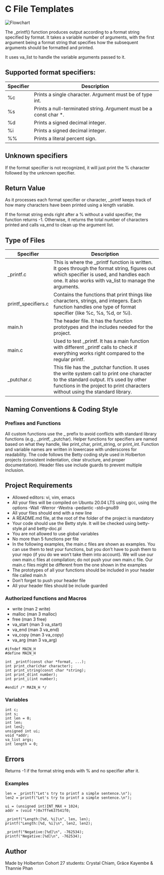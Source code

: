# C File Templates

![Flowchart](https://i.postimg.cc/NfVhj1py/Screenshot-2025-07-23-222350.jpg)


The _printf() function produces output according to a format string specified by format. It takes a variable number of arguments, with the first argument being a format string that specifies how the subsequent arguments should be formatted and printed.

It uses va_list to handle the variable arguments passed to it.

## Supported format specifiers:

| Specifier | Description |
| --- | --- |
| %c | Prints a single character. Argument must be of type int. |
| %s | Prints a null-terminated string. Argument must be a const char *. |
| %d | Prints a signed decimal integer. |
| %i | Prints a signed decimal integer. |
| %% | Prints a literal percent sign. |

## Unknown specifiers
If the format specifier is not recognized, it will just print the % character followed by the unknown specifier.

## Return Value 
As it processes each format specifier or character, _printf keeps track of how many characters have been printed using a length variable.

If the format string ends right after a % without a valid specifier, the function returns -1.
Otherwise, it returns the total number of characters printed and calls va_end to clean up the argument list.

## Type of Files
| Specifier | Description |
| --- | --- |
| _printf.c | This is where the _printf function is written. It goes through the format string, figures out which specifier is used, and handles each one. It also works with va_list to manage the arguments. |
| printf_specifiers.c | Contains the functions that print things like characters, strings, and integers. Each function handles one type of format specifier (like %c, %s, %d, or %i).|
| main.h | The header file. It has the function prototypes and the includes needed for the project. |
| main.c | Used to test _printf. It has a main function with different _printf calls to check if everything works right compared to the regular printf. |
| _putchar.c | This file has the _putchar function. It uses the write system call to print one character to the standard output. It’s used by other functions in the project to print characters without using the standard library. |

## Naming Conventions & Coding Style

### Prefixes and Functions

All custom functions use the _ prefix to avoid conflicts with standard library functions (e.g., _printf, _putchar).
Helper functions for specifiers are named based on what they handle, like print_char, print_string, or print_int.
Function and variable names are written in lowercase with underscores for readability.
The code follows the Betty coding style used in Holberton projects (consistent indentation, clear structure, and proper documentation).
Header files use include guards to prevent multiple inclusion.

## Project Requirements

* Allowed editors: vi, vim, emacs
* All your files will be compiled on Ubuntu 20.04 LTS using gcc, using the options -Wall -Werror -Wextra -pedantic -std=gnu89
* All your files should end with a new line
* A README.md file, at the root of the folder of the project is mandatory
* Your code should use the Betty style. It will be checked using betty-style.pl and betty-doc.pl
* You are not allowed to use global variables
* No more than 5 functions per file
* In the following examples, the main.c files are shown as examples. You can use them to test your functions, but you don’t have to push them to your repo (if you do we won’t take them into account). We will use our own main.c files at compilation; do not push your own main.c file. Our main.c files might be different from the one shown in the examples
* The prototypes of all your functions should be included in your header file called main.h
* Don’t forget to push your header file
* All your header files should be include guarded
  
### Authorized functions and Macros

* write (man 2 write)
* malloc (man 3 malloc)
* free (man 3 free)
* va_start (man 3 va_start)
* va_end (man 3 va_end)
* va_copy (man 3 va_copy)
* va_arg (man 3 va_arg)

```
#ifndef MAIN_H
#define MAIN_H

int _printf(const char *format, ...);
int print_char(char character);
int print_string(const char *string);
int print_d(int number);
int print_i(int number);

#endif /* MAIN_H */
```
### Variables

```
int c;
int s;
int len = 0;
int len;
int len2;
unsigned int ui;
void *addr;
va_list args;
int length = 0;
```
## Errors
Returns -1 if the format string ends with % and no specifier after it.

### Examples
```
len = _printf("Let's try to printf a simple sentence.\n");
len2 = printf("Let's try to printf a simple sentence.\n");

ui = (unsigned int)INT_MAX + 1024;
addr = (void *)0x7ffe637541f0;

_printf("Length:[%d, %i]\n", len, len);
printf("Length:[%d, %i]\n", len2, len2);

_printf("Negative:[%d]\n", -762534);
printf("Negative:[%d]\n", -762534);
```
## Author
Made by Holberton Cohort 27 students:
Crystal Chiam, Grâce Kayembe & Thannie Phan

